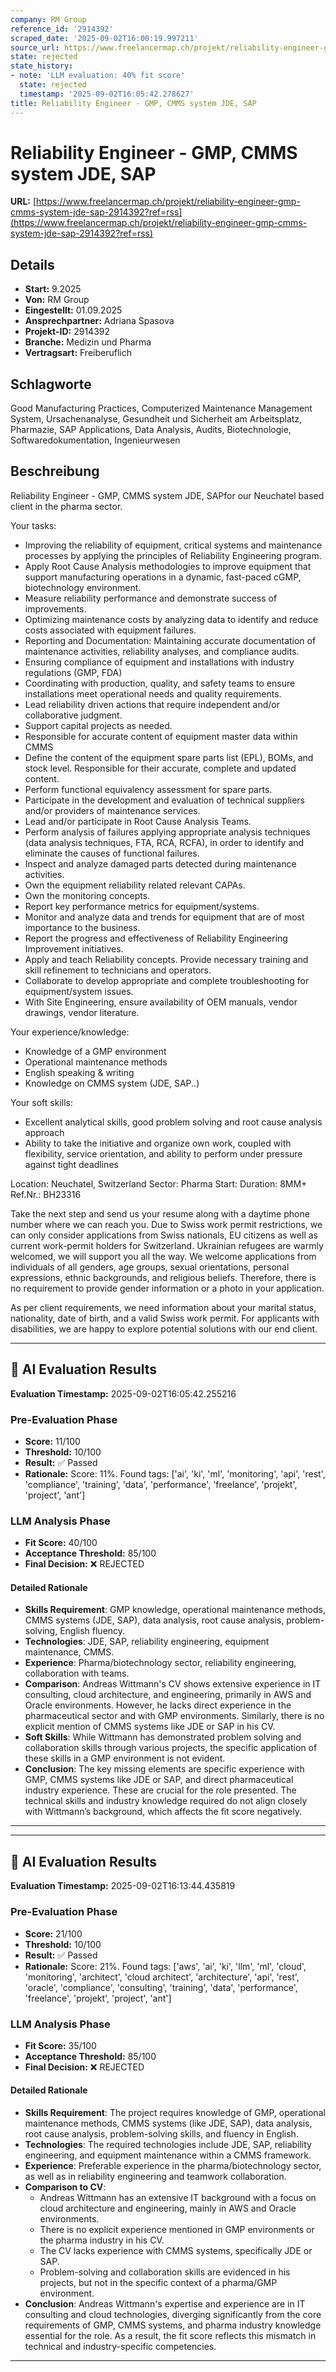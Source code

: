 ```yaml
---
company: RM Group
reference_id: '2914392'
scraped_date: '2025-09-02T16:00:19.997211'
source_url: https://www.freelancermap.ch/projekt/reliability-engineer-gmp-cmms-system-jde-sap-2914392?ref=rss
state: rejected
state_history:
- note: 'LLM evaluation: 40% fit score'
  state: rejected
  timestamp: '2025-09-02T16:05:42.278627'
title: Reliability Engineer - GMP, CMMS system JDE, SAP
---
```



# Reliability Engineer - GMP, CMMS system JDE, SAP
**URL:** [https://www.freelancermap.ch/projekt/reliability-engineer-gmp-cmms-system-jde-sap-2914392?ref=rss](https://www.freelancermap.ch/projekt/reliability-engineer-gmp-cmms-system-jde-sap-2914392?ref=rss)
## Details
- **Start:** 9.2025
- **Von:** RM Group
- **Eingestellt:** 01.09.2025
- **Ansprechpartner:** Adriana Spasova
- **Projekt-ID:** 2914392
- **Branche:** Medizin und Pharma
- **Vertragsart:** Freiberuflich

## Schlagworte
Good Manufacturing Practices, Computerized Maintenance Management System, Ursachenanalyse, Gesundheit und Sicherheit am Arbeitsplatz, Pharmazie, SAP Applications, Data Analysis, Audits, Biotechnologie, Softwaredokumentation, Ingenieurwesen

## Beschreibung
Reliability Engineer - GMP, CMMS system JDE, SAPfor our Neuchatel based client in the pharma sector.

Your tasks:
- Improving the reliability of equipment, critical systems and maintenance processes by applying the principles of Reliability Engineering program.
- Apply Root Cause Analysis methodologies to improve equipment that support manufacturing operations in a dynamic, fast-paced cGMP, biotechnology environment.
- Measure reliability performance and demonstrate success of improvements.
- Optimizing maintenance costs by analyzing data to identify and reduce costs associated with equipment failures.
- Reporting and Documentation: Maintaining accurate documentation of maintenance activities, reliability analyses, and compliance audits.
- Ensuring compliance of equipment and installations with industry regulations (GMP, FDA)
- Coordinating with production, quality, and safety teams to ensure installations meet operational needs and quality requirements.
- Lead reliability driven actions that require independent and/or collaborative judgment.
- Support capital projects as needed.
- Responsible for accurate content of equipment master data within CMMS
- Define the content of the equipment spare parts list (EPL), BOMs, and stock level. Responsible for their accurate, complete and updated content.
- Perform functional equivalency assessment for spare parts.
- Participate in the development and evaluation of technical suppliers and/or providers of maintenance services.
- Lead and/or participate in Root Cause Analysis Teams.
- Perform analysis of failures applying appropriate analysis techniques (data analysis techniques, FTA, RCA, RCFA), in order to identify and eliminate the causes of functional failures.
- Inspect and analyze damaged parts detected during maintenance activities.
- Own the equipment reliability related relevant CAPAs.
- Own the monitoring concepts.
- Report key performance metrics for equipment/systems.
- Monitor and analyze data and trends for equipment that are of most importance to the business.
- Report the progress and effectiveness of Reliability Engineering Improvement initiatives.
- Apply and teach Reliability concepts. Provide necessary training and skill refinement to technicians and operators.
- Collaborate to develop appropriate and complete troubleshooting for equipment/system issues.
- With Site Engineering, ensure availability of OEM manuals, vendor drawings, vendor literature.

Your experience/knowledge:
- Knowledge of a GMP environment
- Operational maintenance methods
- English speaking & writing
- Knowledge on CMMS system (JDE, SAP..)

Your soft skills:
- Excellent analytical skills, good problem solving and root cause analysis approach
- Ability to take the initiative and organize own work, coupled with flexibility, service orientation, and ability to perform under pressure against tight deadlines

Location: Neuchatel, Switzerland
Sector: Pharma
Start:
Duration: 8MM+
Ref.Nr.: BH23316

Take the next step and send us your resume along with a daytime phone number where we can reach you.
Due to Swiss work permit restrictions, we can only consider applications from Swiss nationals, EU citizens as well as current work-permit holders for Switzerland.
Ukrainian refugees are warmly welcomed, we will support you all the way.
We welcome applications from individuals of all genders, age groups, sexual orientations, personal expressions, ethnic backgrounds, and religious beliefs. Therefore, there is no requirement to provide gender information or a photo in your application.

As per client requirements, we need information about your marital status, nationality, date of birth, and a valid Swiss work permit. For applicants with disabilities, we are happy to explore potential solutions with our end client.

---

## 🤖 AI Evaluation Results

**Evaluation Timestamp:** 2025-09-02T16:05:42.255216

### Pre-Evaluation Phase
- **Score:** 11/100
- **Threshold:** 10/100
- **Result:** ✅ Passed
- **Rationale:** Score: 11%. Found tags: ['ai', 'ki', 'ml', 'monitoring', 'api', 'rest', 'compliance', 'training', 'data', 'performance', 'freelance', 'projekt', 'project', 'ant']

### LLM Analysis Phase
- **Fit Score:** 40/100
- **Acceptance Threshold:** 85/100
- **Final Decision:** ❌ REJECTED

#### Detailed Rationale
- **Skills Requirement**: GMP knowledge, operational maintenance methods, CMMS systems (JDE, SAP), data analysis, root cause analysis, problem-solving, English fluency.
- **Technologies**: JDE, SAP, reliability engineering, equipment maintenance, CMMS.
- **Experience**: Pharma/biotechnology sector, reliability engineering, collaboration with teams.
- **Comparison**: Andreas Wittmann's CV shows extensive experience in IT consulting, cloud architecture, and engineering, primarily in AWS and Oracle environments. However, he lacks direct experience in the pharmaceutical sector and with GMP environments. Similarly, there is no explicit mention of CMMS systems like JDE or SAP in his CV. 
- **Soft Skills**: While Wittmann has demonstrated problem solving and collaboration skills through various projects, the specific application of these skills in a GMP environment is not evident.
- **Conclusion**: The key missing elements are specific experience with GMP, CMMS systems like JDE or SAP, and direct pharmaceutical industry experience. These are crucial for the role presented. The technical skills and industry knowledge required do not align closely with Wittmann’s background, which affects the fit score negatively.

---


---

## 🤖 AI Evaluation Results

**Evaluation Timestamp:** 2025-09-02T16:13:44.435819

### Pre-Evaluation Phase
- **Score:** 21/100
- **Threshold:** 10/100
- **Result:** ✅ Passed
- **Rationale:** Score: 21%. Found tags: ['aws', 'ai', 'ki', 'llm', 'ml', 'cloud', 'monitoring', 'architect', 'cloud architect', 'architecture', 'api', 'rest', 'oracle', 'compliance', 'consulting', 'training', 'data', 'performance', 'freelance', 'projekt', 'project', 'ant']

### LLM Analysis Phase
- **Fit Score:** 35/100
- **Acceptance Threshold:** 85/100
- **Final Decision:** ❌ REJECTED

#### Detailed Rationale
- **Skills Requirement**: The project requires knowledge of GMP, operational maintenance methods, CMMS systems (like JDE, SAP), data analysis, root cause analysis, problem-solving skills, and fluency in English.
- **Technologies**: The required technologies include JDE, SAP, reliability engineering, and equipment maintenance within a CMMS framework.
- **Experience**: Preferable experience in the pharma/biotechnology sector, as well as in reliability engineering and teamwork collaboration.
- **Comparison to CV**:
  - Andreas Wittmann has an extensive IT background with a focus on cloud architecture and engineering, mainly in AWS and Oracle environments.
  - There is no explicit experience mentioned in GMP environments or the pharma industry in his CV.
  - The CV lacks experience with CMMS systems, specifically JDE or SAP.
  - Problem-solving and collaboration skills are evidenced in his projects, but not in the specific context of a pharma/GMP environment.
- **Conclusion**: Andreas Wittmann's expertise and experience are in IT consulting and cloud technologies, diverging significantly from the core requirements of GMP, CMMS systems, and pharma industry knowledge essential for the role. As a result, the fit score reflects this mismatch in technical and industry-specific competencies.

---
